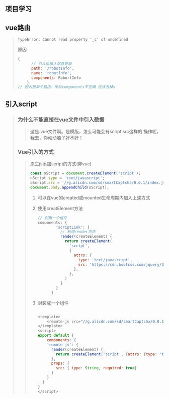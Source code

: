 ## 项目学习

## vue路由

> ```TypeError: Cannot read property '_c' of undefined```
>
> 原因
>
> ```js
> {
>       // 引入机器人信息界面
>       path: '/robotInfo',
>       name: 'robotInfo',
>       components: RobortInfo
>     }
> // 因为是单个路由。所以components不正确 应该去掉s
> ```
>
>  

## 引入script	

> ### 为什么不能直接在vue文件中引入数据
>
> > 这是.vue文件啊。是模版，怎么可能会有script src这样的 操作呢，我去，你动动脑子好不好！
>
> ### Vue引入的方式
>
> > 原生js添加script的方式(非vue)
> >
> > ```js
> > const oScript = document.createElement('script');
> > oScript.type = 'text/javascript';
> > oScript.src = '//g.alicdn.com/sd/smartCaptcha/0.0.1/index.js';
> > document.body.appendChild(oScript);
> > ```
> >
> > 1. 可以在vue的created或mounted生命周期内加入上述方式
> >
> > 2. 使用creatElement方法
> >
> >    ```js
> >    // 利用一个组件
> >    components: {
> >            'scriptLink': {
> >              // 利用render方法
> >              render(createElement) {
> >                return createElement(
> >                  'script',
> >                  {
> >                    attrs: {
> >                      type: 'text/javascript',
> >                      src: 'https://cdn.bootcss.com/jquery/3.4.1/jquery.min.js',
> >                    },
> >                  },
> >                )
> >              }
> >            }
> >          }
> >    ```
> >
> > 3. 封装成一个组件
> >
> >    ```js
> >    
> >    <template>
> >        <remote-js src="//g.alicdn.com/sd/smartCaptcha/0.0.1/index.js"></remote-js>
> >    </template>
> >    <script>
> >    export default {
> >        components: {
> >        'remote-js': {
> >          render(createElement) {
> >            return createElement('script', {attrs: {type: 'text/javascript', src: this.src}});
> >          },
> >          props: {
> >            src: { type: String, required: true}
> >          }
> >        }
> >      }
> >    }
> >    </script>
> >    ```
> >
> >    